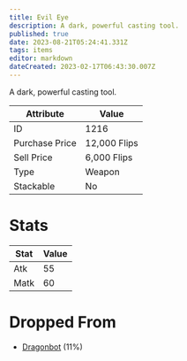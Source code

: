 ```yaml
---
title: Evil Eye
description: A dark, powerful casting tool.
published: true
date: 2023-08-21T05:24:41.331Z
tags: items
editor: markdown
dateCreated: 2023-02-17T06:43:30.007Z
---
```


A dark, powerful casting tool.

|Attribute|Value|
|-|-|
|ID|1216|
|Purchase Price|12,000 Flips|
|Sell Price|6,000 Flips|
|Type|Weapon|
|Stackable|No|

# Stats
|Stat|Value|
|-|-|
|Atk|55|
|Matk|60|

# Dropped From
 * [Dragonbot](/monsters/dragonbot) (11%)
